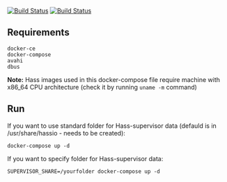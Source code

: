[![Build Status](https://travis-ci.org/MonolithProjects/virt_wizard.svg?branch=master)](https://travis-ci.org/MonolithProjects/virt_wizard) [![Build Status](https://travis-ci.org/MonolithProjects/virt_wizard.svg?branch=develop)](https://travis-ci.org/MonolithProjects/virt_wizard)

## Requirements
```
docker-ce
docker-compose
avahi
dbus
```
**Note:** Hass images used in this docker-compose file require machine with x86_64 CPU architecture (check it by running `uname -m` command)


## Run
If you want to use standard folder for Hass-supervisor data (defauld is in /usr/share/hassio - needs to be created):
```
docker-compose up -d
```

If you want to specify folder for Hass-supervisor data:
```
SUPERVISOR_SHARE=/yourfolder docker-compose up -d
```
